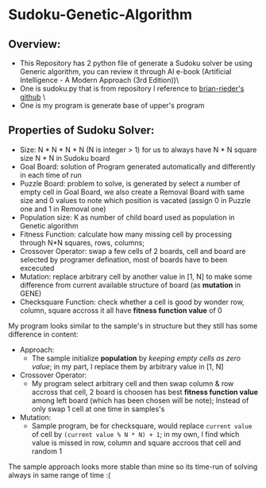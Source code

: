 # Sudoku-Genetic-Algorithm
## Overview:
- This Repository has 2 python file of generate a Sudoku solver be using Generic algorithm, you can review it through AI e-book (Artificial Intelligence - A Modern Approach (3rd Edition))\
- One is sudoku.py that is from repository I reference to [brian-rieder's github](https://github.com/brian-rieder/genetic-sudoku) \
- One is my program is generate base of upper's program

## Properties of Sudoku Solver:
- Size: N * N * N * N (N is integer > 1) for us to always have N * N square size N * N in Sudoku board
- Goal Board: solution of Program generated automatically and differently in each time of run
- Puzzle Board: problem to solve, is generated by select a number of empty cell in Goal Board, we also create a Removal Board with same size and 0 
values to note which position is vacated (assign 0 in Puzzle one and 1 in Removal one) 
- Population size: K as number of child board used as population in Genetic algorithm
- Fitness Function: calculate how many missing cell by processing through N*N squares, rows, columns;
- Crossover Operator: swap a few cells of 2 boards, cell and board are selected by programer defination, most of boards have to been excecuted
- Mutation: replace arbitrary cell by another value in [1, N] to make some difference from current available structure of board (as **mutation** in GENE)
- Checksquare Function: check whether a cell is good by wonder row, column, square accross it all have **fitness function value** of 0 

My program looks similar to the sample's in structure but they still has some difference in content:
- Approach:
  - The sample initialize **population** by *keeping empty cells as zero value*; in my part, I replace them by arbitrary value in [1, N]  
- Crossover Operator:
  - My program select arbitrary cell and then swap column & row accross that cell, 2 board is choosen has best **fitness function value** among left board (which has been chosen will be note);
  Instead of only swap 1 cell at one time in samples's
- Mutation:
  - Sample program, be for checksquare, would replace `current value` of cell by `(current value % N * N) + 1`; in my own, I find which value is missed in row, column and square accroos that cell and random 1 

The sample approach looks more stable than mine so its time-run of solving always in same range of time :(
